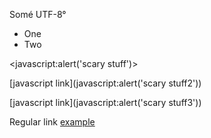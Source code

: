 Somé UTF-8°

* One
* Two

<script type="text/javascript">alert("All your base are belong to us");</script>

<javascript:alert('scary stuff')>

[javascript link](javascript:alert('scary stuff2'))

[javascript link](javascript:alert\('scary stuff3'\))

Regular link [example](http://url.com/ "Title")
